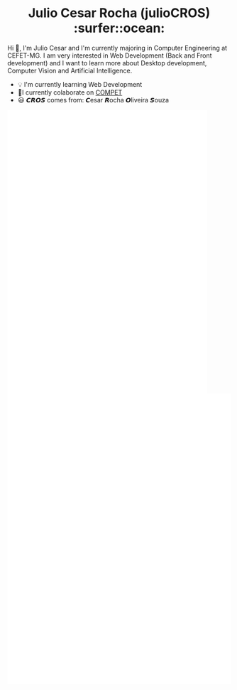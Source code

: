 <h1 align="center"> Julio Cesar Rocha (julioCROS) :surfer::ocean: </h1>

Hi 👋, I'm Julio Cesar and I'm currently majoring in Computer Engineering at CEFET-MG. I am very interested in Web Development (Back and Front development) and I want to learn more about Desktop development, Computer Vision and Artificial Intelligence.
- :bulb: I'm currently learning Web Development
- :pencil:I currently colaborate on [COMPET](https://www.linkedin.com/in/competcefetmg/)
- :smiley: <b>𝘾𝙍𝙊𝙎</b> comes from: <b>𝘾</b>esar <b>𝙍</b>ocha <b>𝙊</b>liveira <b>𝙎</b>ouza

[<img align="left" width="450" alt="🦑" src="https://github.com/julioCROS/julioCROS/blob/main/general.svg?p">](#)
[<img align="right" width="510" alt="🦑" src="https://github.com/julioCROS/julioCROS/blob/main/anilist_spotify.svg?p">](#)




